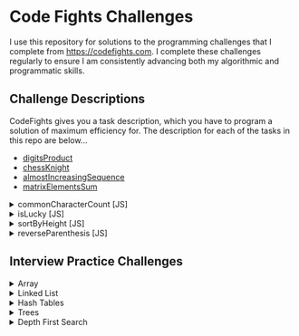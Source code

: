 # Code Fights Challenges
I use this repository for solutions to the programming challenges that I complete from https://codefights.com.  I complete these challenges regularly to ensure I am consistently advancing both my algorithmic and programmatic skills.

## Challenge Descriptions
CodeFights gives you a task description, which you have to program a solution of maximum efficiency for.  The description for each of the tasks in this repo are below...

* [digitsProduct](https://github.com/danchann/codefights/tree/master/arcade/intro/digitsProduct)
* [chessKnight](https://github.com/danchann/codefights/tree/master/arcade/intro/chessKnight)
* [almostIncreasingSequence](https://github.com/danchann/codefights/tree/master/arcade/intro/almostIncreasingSequence)
* [matrixElementsSum](https://github.com/danchann/codefights/tree/master/arcade/intro/matrixElementsSum)


<details>
    <summary>commonCharacterCount [JS]</summary>
    <br>
    Given two strings, find the number of common characters between them.

Example

For s1 = "aabcc" and s2 = "adcaa", the output should be
commonCharacterCount(s1, s2) = 3.

Strings have 3 common characters - 2 "a"s and 1 "c".

Input/Output

[execution time limit] 4 seconds (js)

[input] string s1

A string consisting of lowercase latin letters a-z.

Guaranteed constraints:
1 ≤ s1.length ≤ 15.

[input] string s2

A string consisting of lowercase latin letters a-z.

Guaranteed constraints:
1 ≤ s2.length ≤ 15.

[output] integer
</details>




<details>
    <summary>isLucky [JS]</summary>
    <br>
    Ticket numbers usually consist of an even number of digits. A ticket number is considered lucky if the sum of the first half of the digits is equal to the sum of the second half.

Given a ticket number n, determine if it's lucky or not.

Example

For n = 1230, the output should be
isLucky(n) = true;
For n = 239017, the output should be
isLucky(n) = false.
Input/Output

[execution time limit] 4 seconds (js)

[input] integer n

A ticket number represented as a positive integer with an even number of digits.

Guaranteed constraints:
10 ≤ n < 106.

[output] boolean

true if n is a lucky ticket number, false otherwise.
</details>




<details>
    <summary>sortByHeight [JS]</summary>
    <br>
    Some people are standing in a row in a park. There are trees between them which cannot be moved. Your task is to rearrange the people by their heights in a non-descending order without moving the trees.

Example

For a = [-1, 150, 190, 170, -1, -1, 160, 180], the output should be
sortByHeight(a) = [-1, 150, 160, 170, -1, -1, 180, 190].

Input/Output

[execution time limit] 4 seconds (js)

[input] array.integer a

If a[i] = -1, then the ith position is occupied by a tree. Otherwise a[i] is the height of a person standing in the ith position.

Guaranteed constraints:
5 ≤ a.length ≤ 15,
-1 ≤ a[i] ≤ 200.

[output] array.integer

Sorted array a with all the trees untouched.
</details>




<details><summary>reverseParenthesis [JS]</summary><br>
    You have a string s that consists of English letters, punctuation marks, whitespace characters, and brackets. It is guaranteed that the parentheses in s form a regular bracket sequence.

Your task is to reverse the strings contained in each pair of matching parentheses, starting from the innermost pair. The results string should not contain any parentheses.

Example

For string s = "a(bc)de", the output should be
reverseParentheses(s) = "acbde".

Input/Output

[execution time limit] 4 seconds (js)

[input] string s

A string consisting of English letters, punctuation marks, whitespace characters and brackets. It is guaranteed that parentheses form a regular bracket sequence.

Constraints:
5 ≤ s.length ≤ 55.

[output] string
</details>




## Interview Practice Challenges

<details><summary>Array</summary><br>

* [First Duplicate](https://codefights.com/interview-practice/task/pMvymcahZ8dY4g75q)
* [First Not Repeating Character](https://codefights.com/interview-practice/task/uX5iLwhc6L5ckSyNC)
* [Rotate Image](https://codefights.com/interview-practice/task/5A8jwLGcEpTPyyjTB)
* [Sudoku2](https://codefights.com/interview-practice/task/SKZ45AF99NpbnvgTn)
* [Is Crypt Solution](https://codefights.com/interview-practice/task/yM4uWYeQTHzYewW9H)
</details>

<details><summary>Linked List</summary><br>

* [Remove K from Linked List](https://codefights.com/interview-practice/task/gX7NXPBrYThXZuanm)
* [Is List Panlindrome?](https://codefights.com/interview-practice/task/HmNvEkfFShPhREMn4)
* [Add Two Huge Numbers](https://codefights.com/interview-practice/task/RvDFbsNC3Xn7pnQfH)
* [Merge Two Linked Lists](https://codefights.com/interview-practice/task/6rE3maCQwrZS3Mm2H)
* [Reverse Nodes in K Groups](https://codefights.com/interview-practice/task/XP2Wn9pwZW6hvqH67)
* [Rearrange Last N](https://codefights.com/interview-practice/task/5vcioHMkhGqkaQQYt)
</details>

<details><summary>Hash Tables</summary><br>

* [Grouping Dishes](https://codefights.com/interview-practice/task/xrFgR63cw7Nch4vXo)
* [Are Following Patterns](https://codefights.com/interview-practice/task/3PcnSKuRkqzp8F6BN)
* [Contains Closest Numbers](https://codefights.com/interview-practice/task/njfXsvjRthFKmMwLC)
* [Possible Sums](https://codefights.com/interview-practice/task/rMe9ypPJkXgk3MHhZ)
</details>

<details><summary>Trees</summary><br>

* [Has Path with Given Sum](https://codefights.com/interview-practice/task/TG4tEMPnAc3PnzRCs)
* [Is Tree Symmetric](https://codefights.com/interview-practice/task/tXN6wQsTknDT6bNrf)
* [Find Profession](https://codefights.com/interview-practice/task/FwAR7koSB3uYYsqDp)
* [K Largest in BST](https://codefights.com/interview-practice/task/jAKLMWLu8ynBhYsv6)
* [Is Subtree](https://codefights.com/interview-practice/task/mDpAJnDQkJqaYYsCg)
* [Delete from BST](https://codefights.com/interview-practice/task/oZXs4td52fsdWC9kR)
* [Restore Binary Tree](https://codefights.com/interview-practice/task/AaWaYxi8gjtbqgp2M)
</details>

<details><summary>Depth First Search</summary><br>

* [Longest Path](https://codefights.com/interview-practice/task/iXJRYae6TBqc4ymFg)
* [Traverse Tree](https://codefights.com/interview-practice/task/PhNPP45hZGNwpPchi)
* [Largest Value in Tree Row](https://codefights.com/interview-practice/task/m9vC4ALaAeudkwRTF)
* [Digit Tree Sum](https://codefights.com/interview-practice/task/2oxNWXTS8eWBzvnRB)
* [Graph Distance](https://codefights.com/interview-practice/task/QTirmApTj7sWaidLk)
</details>
